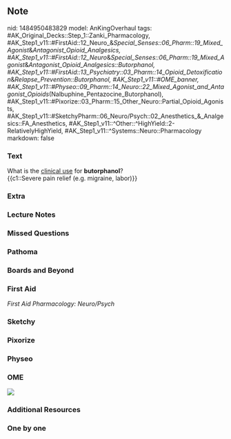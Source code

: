 ## Note
nid: 1484950483829
model: AnKingOverhaul
tags: #AK_Original_Decks::Step_1::Zanki_Pharmacology, #AK_Step1_v11::#FirstAid::12_Neuro_&_Special_Senses::06_Pharm::19_Mixed_Agonist_&_Antagonist_Opioid_Analgesics, #AK_Step1_v11::#FirstAid::12_Neuro_&_Special_Senses::06_Pharm::19_Mixed_Agonist_&_Antagonist_Opioid_Analgesics::Butorphanol, #AK_Step1_v11::#FirstAid::13_Psychiatry::03_Pharm::14_Opioid_Detoxification_&_Relapse_Prevention::Butorphanol, #AK_Step1_v11::#OME_banner, #AK_Step1_v11::#Physeo::09_Pharm::14_Neuro::22_Mixed_Agonist_and_Antagonist_Opioids_(Nalbuphine_Pentazocine_Butorphanol), #AK_Step1_v11::#Pixorize::03_Pharm::15_Other_Neuro::Partial_Opioid_Agonists, #AK_Step1_v11::#SketchyPharm::06_Neuro/Psych::02_Anesthetics_&_Analgesics::FA_Anesthetics, #AK_Step1_v11::^Other::^HighYield::2-RelativelyHighYield, #AK_Step1_v11::^Systems::Neuro::Pharmacology
markdown: false

### Text
<div>
  What is the <u>clinical use</u> for <b>butorphanol</b>?
</div>
<div>
  {{c1::Severe pain relief (e.g. migraine, labor)}}
</div>

### Extra


### Lecture Notes


### Missed Questions


### Pathoma


### Boards and Beyond


### First Aid
<div>
  <i>First Aid Pharmacology: Neuro/Psych</i>
</div>

### Sketchy


### Pixorize


### Physeo


### OME
<div class="ome-widget">
  <a href="https://onlinemeded.org?ref=anki"><img src=
  "_OME_AnkiFlashcards_General_3.png"></a>
</div>

### Additional Resources


### One by one

